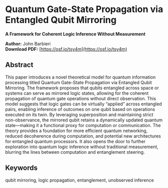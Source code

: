 # Quantum Gate-State Propagation via Entangled Qubit Mirroring

**A Framework for Coherent Logic Inference Without Measurement**

**Author:** John Barbieri  
**Download PDF:** [https://osf.io/tsy4m](https://osf.io/tsy4m)

## Abstract

This paper introduces a novel theoretical model for quantum information processing titled Quantum Gate-State Propagation via Entangled Qubit Mirroring. The framework proposes that qubits entangled across space or systems can serve as mirrored logic states, allowing for the coherent propagation of quantum gate operations without direct observation. This model suggests that logic gates can be virtually “applied” across entangled pairs, enabling inference of outcomes on one qubit based on operations executed on its twin. By leveraging superposition and maintaining strict non-observance, the mirrored qubit retains a dynamically updated quantum state—making it a functional proxy for computation or communication. The theory provides a foundation for more efficient quantum networking, reduced decoherence during computation, and potential new architectures for entangled quantum processors. It also opens the door to further exploration into quantum logic inference without traditional measurement, blurring the lines between computation and entanglement steering.

## Keywords

qubit mirroring, logic propagation, entanglement, unobserved inference
